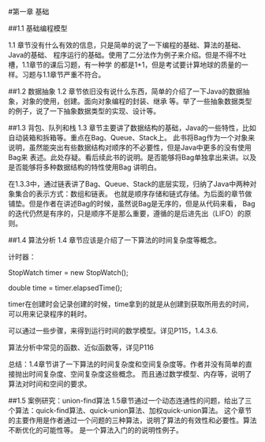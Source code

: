 #第一章 基础

##1.1 基础编程模型

1.1 章节没有什么有效的信息，只是简单的说了一下编程的基础、算法的基础、Java的基础、
程序运行的基础。使用了二分法作为例子来介绍。但是不得不吐槽，1.1章节的课后习题，有一种学
的都是1+1，但是考试要计算地球的质量的一样。习题与1.1章节严重不符合。

##1.2 数据抽象
1.2 章节依旧没有说什么东西，简单的介绍了一下Java的数据抽象，对象的使用，创建。面向对象编程的封装、继承
等。举了一些抽象数据类型的例子，说了一下抽象数据类型的实现、设计等。

##1.3 背包、队列和栈
1.3 章节主要讲了数据结构的基础，Java的一些特性，比如自动装箱和拆箱等。重点在Bag、Queue、Stack上。
此书将Bag作为一个对象来说明，虽然能突出有些数据结构对顺序的不必要性，但是Java中更多的没有使用Bag来
表述。此处存疑。看后续此书的说明。是否能够将Bag单独拿出来讲。以及是否能够将多种数据结构的特性使用Bag
讲明白。

在1.3.3中，通过链表讲了Bag、Queue、Stack的底层实现，归纳了Java中两种对象集合的表示方式：数组和链表。
也就是顺序存储和链式存储。为后面的章节做铺垫。但是作者在讲述Bag的时候，虽然说Bag是无序的，但是从代码来看，
Bag的迭代仍然是有序的，只是顺序不是那么重要，遵循的是后进先出（LIFO）的原则。

##1.4 算法分析
1.4 章节应该是介绍了一下算法的时间复杂度等概念。

计时器：

StopWatch timer = new StopWatch();

double time = timer.elapsedTime();

timer在创建时会记录创建的时候，time拿到的就是从创建到获取所用去的时间，可以用来记录程序的耗时。

可以通过一些步骤，来得到运行时间的数学模型。详见P115，1.4.3.6.

算法分析中常见的函数、近似函数等，详见P116

总结：1.4章节讲了一下算法的时间复杂度和空间复杂度等。作者并没有简单的直接抛出时间复杂度、空间复杂度这些概念。
而且通过数学模型、内存等，说明了算法对时间和空间的要求。

##1.5 案例研究：union-find算法
1.5章节通过一个动态连通性的问题，给出了三个算法：quick-find算法、quick-union算法、加权quick-union算法。
这个章节的主要作用是作者通过一个问题的三种算法，说明了算法的有效性和必要性。算法不断优化的可能性等。
是一个算法入门的的说明性例子。
